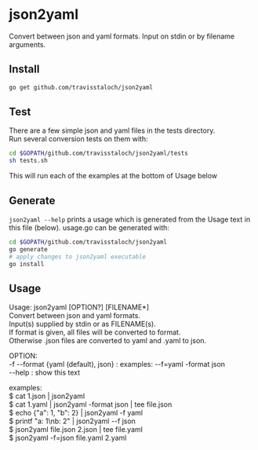 # json2yaml  
Convert between json and yaml formats.  Input on stdin or by filename arguments.  

## Install
```sh
go get github.com/travisstaloch/json2yaml
```

## Test
There are a few simple json and yaml files in the tests directory.  
Run several conversion tests on them with:  
```sh
cd $GOPATH/github.com/travisstaloch/json2yaml/tests
sh tests.sh
```
This will run each of the examples at the bottom of Usage below  

## Generate
`json2yaml --help` prints a usage which is generated from the Usage text in  
this file (below).  usage.go can be generated with:  
```sh
cd $GOPATH/github.com/travisstaloch/json2yaml
go generate
# apply changes to json2yaml executable
go install
```

## Usage  
Usage: json2yaml [OPTION?] [FILENAME*]  
Convert between json and yaml formats.  
Input(s) supplied by stdin or as FILENAME(s).  
If format is given, all files will be converted to format.  
Otherwise .json files are converted to yaml and .yaml to json.  
  
OPTION:  
	-f --format {yaml (default), json} : examples: --f=yaml -format json  
  --help : show this text  
  
examples:  
  $ cat 1.json | json2yaml  
  $ cat 1.yaml | json2yaml -format json | tee file.json  
  $ echo {"a": 1, "b": 2} | json2yaml -f yaml  
  $ printf "a: 1\\nb: 2" | json2yaml --f json  
  $ json2yaml file.json 2.json | tee file.yaml  
  $ json2yaml -f=json file.yaml 2.yaml  
  
